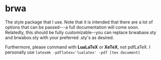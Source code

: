 # brwa
The style package that I use. Note that it is intended that there are a lot of options that can be passed---a full documentation will come soon. Relatedly, this should be fully customizable--you can replace brwabase.sty and brwabox.sty with your preferred .sty's as desired. 

Furthermore, please command with **LuaLaTeX** or **XeTeX**, not pdfLaTeX. I personally use ```latexmk -pdflatex='lualatex' -pdf [tex document]```
